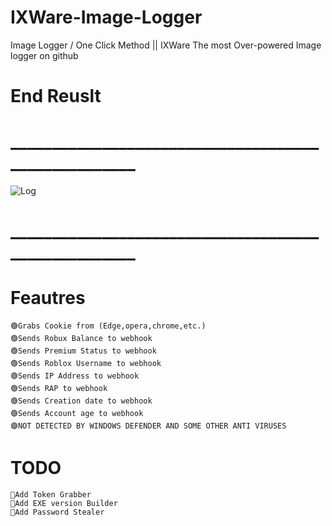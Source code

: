 # IXWare-Image-Logger
Image Logger / One Click Method || IXWare
The most Over-powered Image logger on github

# End Reuslt
# ____________________________________________________
![Log](https://user-images.githubusercontent.com/126240935/221157636-635a81cc-8960-47cb-af5f-5ca135dd40af.png)
# ____________________________________________________

# Feautres
```
🟢Grabs Cookie from (Edge,opera,chrome,etc.)
🟢Sends Robux Balance to webhook
🟢Sends Premium Status to webhook
🟢Sends Roblox Username to webhook
🟢Sends IP Address to webhook
🟢Sends RAP to webhook
🟢Sends Creation date to webhook
🟢Sends Account age to webhook
🟣NOT DETECTED BY WINDOWS DEFENDER AND SOME OTHER ANTI VIRUSES
```

# TODO
```
💎Add Token Grabber
💎Add EXE version Builder
💎Add Password Stealer
```
